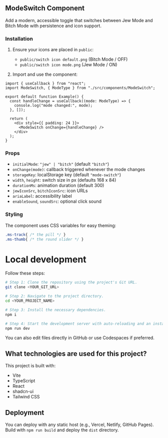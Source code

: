 ## ModeSwitch Component

Add a modern, accessible toggle that switches between Jew Mode and Bitch Mode with persistence and icon support.

### Installation

1. Ensure your icons are placed in `public`:
   - `public/switch icon default.png` (Bitch Mode / OFF)
   - `public/switch icon mode.png` (Jew Mode / ON)

2. Import and use the component:

```tsx
import { useCallback } from "react";
import ModeSwitch, { ModeType } from "./src/components/ModeSwitch";

export default function Example() {
  const handleChange = useCallback((mode: ModeType) => {
    console.log("mode changed:", mode);
  }, []);

  return (
    <div style={{ padding: 24 }}>
      <ModeSwitch onChange={handleChange} />
    </div>
  );
}
```

### Props

- `initialMode`: `"jew" | "bitch"` (default `"bitch"`)
- `onChange(mode)`: callback triggered whenever the mode changes
- `storageKey`: localStorage key (default `"mode-switch"`)
- `width`, `height`: switch size in px (defaults 168 x 84)
- `durationMs`: animation duration (default 300)
- `jewIconSrc`, `bitchIconSrc`: icon URLs
- `ariaLabel`: accessibility label
- `enableSound`, `soundSrc`: optional click sound

### Styling

The component uses CSS variables for easy theming:

```css
.ms-track{ /* the pill */ }
.ms-thumb{ /* the round slider */ }
```

# Local development

Follow these steps:

```sh
# Step 1: Clone the repository using the project's Git URL.
git clone <YOUR_GIT_URL>

# Step 2: Navigate to the project directory.
cd <YOUR_PROJECT_NAME>

# Step 3: Install the necessary dependencies.
npm i

# Step 4: Start the development server with auto-reloading and an instant preview.
npm run dev
```

You can also edit files directly in GitHub or use Codespaces if preferred.

## What technologies are used for this project?

This project is built with:

- Vite
- TypeScript
- React
- shadcn-ui
- Tailwind CSS

## Deployment

You can deploy with any static host (e.g., Vercel, Netlify, GitHub Pages). Build with `npm run build` and deploy the `dist` directory.
